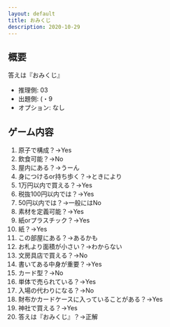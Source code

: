 ```yaml
---
layout: default
title: おみくじ
description: 2020-10-29
---
```


## 概要

答えは『おみくじ』

- 推理側: 03
- 出題側: (・9
- オプション: なし

## ゲーム内容

1. 原子で構成？→Yes
2. 飲食可能？→No
3. 屋内にある？→うーん
4. 身につけるor持ち歩く？→ときにより
5. 1万円以内で買える？→Yes
6. 税抜100円以内では？→Yes
7. 50円以内では？→一般にはNo
8. 素材を定義可能？→Yes
9. 紙orプラスチック？→Yes
10. 紙？→Yes
11. この部屋にある？→あるかも
12. お札より面積が小さい？→わからない
13. 文房具店で買える？→No
14. 書いてある中身が重要？→Yes
15. カード型？→No
16. 単体で売られている？→Yes
17. 入場の代わりになる？→No
18. 財布かカードケースに入っていることがある？→Yes
19. 神社で買える？→Yes
20. 答えは『おみくじ』？→正解
